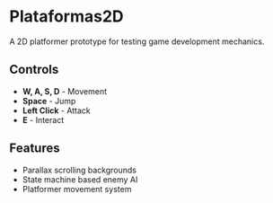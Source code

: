 # Plataformas2D

A 2D platformer prototype for testing game development mechanics.

## Controls

- **W, A, S, D** - Movement  
- **Space** - Jump  
- **Left Click** - Attack  
- **E** - Interact  

## Features

- Parallax scrolling backgrounds  
- State machine based enemy AI  
- Platformer movement system
